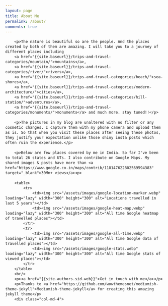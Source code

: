 ```yaml
---
layout: page
title: About Me
permalink: /about/
comments: true
---
```


<div class="row justify-content-between">
    <div class="col-md-8 pr-5">

        <p>The nature is beautiful so are the people. And the places created by both of them are amazing. I will take you to a journey of different places including 
        <a href="{{site.baseurl}}/trips-and-travel-categories/mountain/">mountains</a>, 
        <a href="{{site.baseurl}}/trips-and-travel-categories/river/">rivers</a>, 
        <a href="{{site.baseurl}}/trips-and-travel-categories/beach/">sea-shores</a>, 
        <a href="{{site.baseurl}}/trips-and-travel-categories/modern-architecture/">cities</a>, 
        <a href="{{site.baseurl}}/trips-and-travel-categories/hill-station/">adventures</a>, 
        <a href="{{site.baseurl}}/trips-and-travel-categories/monuments/">monuments</a> and much more. stay tuned!!</p>

        <p>The pictures in my blog are unaltered with no filter or any cosmetic changes. I capture them with my phone camera and upload them as is. So that when you visit these places after seeing these photos, they justify your expectation unlike those shiny insta posts which often ruin the experience.</p>
        
        <p>Below are few places covered by me in India. So far I've been to total 26 states and UTs. I also contribute on Google Maps. My shared images & posts have more than <a href="https://www.google.co.in/maps/contrib/118147622802569594383" target="_blank">30Mn+ views</a><p>

        <table>
            <tr>
                <td><img src="/assets/images/google-location-marker.webp" loading="lazy" width="300" height="300" alt="Locations travelled in last 5 years"></td>
                <td><img src="/assets/images/google-heat-map.webp" loading="lazy" width="300" height="300" alt="All time Google heatmap of travelled places"></td>
            </tr>
            <tr>
                <td><img src="/assets/images/google-all-time.webp" loading="lazy" width="300" height="300" alt="All time Google data of travelled places"></td>
                <td><img src="/assets/images/google-stats.webp" loading="lazy" width="300" height="300" alt="All time Google stats of viewed places"></td>
            </tr>
        </table>
        <br/>
        <p><a href="{{site.authors.sid.web}}">Get in touch with me</a></p>
        <p>Thanks to <a href="https://github.com/wowthemesnet/mediumish-theme-jekyll">Mediumish-theme-jekyll</a> for creating this amazing jekyll theme</p>
        <div class="col-md-4">
        
</div>
